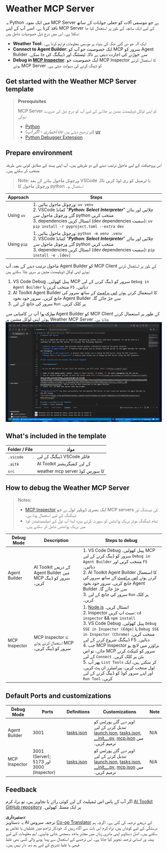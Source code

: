 <!--
CO_OP_TRANSLATOR_METADATA:
{
  "original_hash": "999c5e7623c1e2d5e5a07c2feb39eb67",
  "translation_date": "2025-06-10T06:23:27+00:00",
  "source_file": "10-StreamliningAIWorkflowsBuildingAnMCPServerWithAIToolkit/lab3/code/weather_mcp/README.md",
  "language_code": "ur"
}
-->
# Weather MCP Server

یہ Python میں ایک نمونہ MCP Server ہے جو موسمی آلات کو جعلی جوابات کے ساتھ نافذ کرتا ہے۔ اسے آپ کے اپنے MCP Server کے لیے ایک سانچہ کے طور پر استعمال کیا جا سکتا ہے۔ اس میں درج ذیل خصوصیات شامل ہیں:

- **Weather Tool**: ایک آلہ جو دی گئی جگہ کی بنیاد پر موسمی معلومات فراہم کرتا ہے۔
- **Connect to Agent Builder**: ایک خصوصیت جو آپ کو MCP سرور کو Agent Builder سے جوڑنے کی اجازت دیتی ہے تاکہ ٹیسٹنگ اور ڈیبگنگ کی جا سکے۔
- **Debug in [MCP Inspector](https://github.com/modelcontextprotocol/inspector)**: ایک خصوصیت جو MCP Inspector کا استعمال کرتے ہوئے MCP Server کو ڈیبگ کرنے کی سہولت دیتی ہے۔

## Get started with the Weather MCP Server template

> **Prerequisites**
>
> MCP Server کو اپنی لوکل ڈویلپمنٹ مشین پر چلانے کے لیے آپ کو درج ذیل کی ضرورت ہوگی:
>
> - [Python](https://www.python.org/)
> - (*اختیاری - اگر آپ uv کو ترجیح دیتے ہیں*) [uv](https://github.com/astral-sh/uv)
> - [Python Debugger Extension](https://marketplace.visualstudio.com/items?itemName=ms-python.debugpy)

## Prepare environment

اس پروجیکٹ کے لیے ماحول ترتیب دینے کے دو طریقے ہیں۔ آپ اپنی پسند کے مطابق کوئی بھی طریقہ منتخب کر سکتے ہیں۔

> Note: ورچوئل ماحول بنانے کے بعد VSCode یا ٹرمینل کو ری لوڈ کریں تاکہ ورچوئل ماحول کا python استعمال ہو۔

| Approach | Steps |
| -------- | ----- |
| Using `uv` | 1. ورچوئل ماحول بنائیں: `uv venv` <br>2. VSCode کمانڈ "***Python: Select Interpreter***" چلائیں اور بنائے گئے ورچوئل ماحول سے python منتخب کریں <br>3. dependencies انسٹال کریں (dev dependencies سمیت): `uv pip install -r pyproject.toml --extra dev` |
| Using `pip` | 1. ورچوئل ماحول بنائیں: `python -m venv .venv` <br>2. VSCode کمانڈ "***Python: Select Interpreter***" چلائیں اور بنائے گئے ورچوئل ماحول سے python منتخب کریں<br>3. dependencies انسٹال کریں (dev dependencies سمیت): `pip install -e .[dev]` |

ماحول ترتیب دینے کے بعد، آپ Agent Builder کو MCP Client کے طور پر استعمال کرتے ہوئے اپنی لوکل ڈویلپمنٹ مشین پر سرور چلا سکتے ہیں:
1. VS Code Debug پینل کھولیں۔ MCP سرور کو ڈیبگ کرنے کے لیے `Debug in Agent Builder` منتخب کریں یا `F5` دبائیں۔
2. AI Toolkit Agent Builder کا استعمال کرتے ہوئے [اس پرامپٹ](../../../../../../../../../../../open_prompt_builder) کے ساتھ سرور کی جانچ کریں۔ سرور خود بخود Agent Builder سے جڑ جائے گا۔
3. سرور کی جانچ کے لیے `Run` پر کلک کریں۔

**مبارک ہو**! آپ نے کامیابی سے Agent Builder کو MCP Client کے طور پر استعمال کرتے ہوئے اپنی لوکل مشین پر Weather MCP Server چلایا ہے۔
![DebugMCP](https://raw.githubusercontent.com/microsoft/windows-ai-studio-templates/refs/heads/dev/mcpServers/mcp_debug.gif)

## What's included in the template

| Folder / File| مواد                                     |
| ------------ | -------------------------------------------- |
| `.vscode`    | ڈیبگنگ کے لیے VSCode فائلز                   |
| `.aitk`      | AI Toolkit کے لیے کنفیگریشنز                |
| `src`        | weather mcp server کا سورس کوڈ   |

## How to debug the Weather MCP Server

> Notes:
> - [MCP Inspector](https://github.com/modelcontextprotocol/inspector) ایک بصری ڈویلپر ٹول ہے جو MCP servers کی ٹیسٹنگ اور ڈیبگنگ کے لیے استعمال ہوتا ہے۔
> - تمام ڈیبگنگ موڈز بریک پوائنٹس کو سپورٹ کرتے ہیں، لہٰذا آپ ٹول کے امپلیمینٹیشن کوڈ میں بریک پوائنٹس شامل کر سکتے ہیں۔

| Debug Mode | Description | Steps to debug |
| ---------- | ----------- | --------------- |
| Agent Builder | AI Toolkit کے ذریعے Agent Builder میں MCP سرور کو ڈیبگ کریں۔ | 1. VS Code Debug پینل کھولیں۔ MCP سرور کو ڈیبگ کرنے کے لیے `Debug in Agent Builder` منتخب کریں اور `F5` دبائیں۔<br>2. AI Toolkit Agent Builder کا استعمال کرتے ہوئے [اس پرامپٹ](../../../../../../../../../../../open_prompt_builder) کے ساتھ سرور کی جانچ کریں۔ سرور خود بخود Agent Builder سے جڑ جائے گا۔<br>3. سرور کی جانچ کے لیے `Run` پر کلک کریں۔ |
| MCP Inspector | MCP Inspector کا استعمال کرتے ہوئے MCP سرور کو ڈیبگ کریں۔ | 1. [Node.js](https://nodejs.org/) انسٹال کریں۔<br> 2. Inspector سیٹ اپ کریں: `cd inspector` && `npm install` <br> 3. VS Code Debug پینل کھولیں۔ `Debug SSE in Inspector (Edge)` یا `Debug SSE in Inspector (Chrome)` منتخب کریں۔ ڈیبگنگ شروع کرنے کے لیے F5 دبائیں۔<br> 4. جب MCP Inspector براؤزر میں لانچ ہو جائے، تو اس MCP سرور کو کنیکٹ کرنے کے لیے `Connect` بٹن پر کلک کریں۔<br> 5. پھر آپ `List Tools` کر سکتے ہیں، ایک ٹول منتخب کریں، پیرامیٹرز ان پٹ کریں، اور اپنے سرور کوڈ کو ڈیبگ کرنے کے لیے `Run Tool` کریں۔<br> |

## Default Ports and customizations

| Debug Mode | Ports | Definitions | Customizations | Note |
| ---------- | ----- | ------------ | -------------- |-------------- |
| Agent Builder | 3001 | [tasks.json](../../../../../../10-StreamliningAIWorkflowsBuildingAnMCPServerWithAIToolkit/lab3/code/weather_mcp/.vscode/tasks.json) | اوپر دیے گئے پورٹس کو تبدیل کرنے کے لیے [launch.json](../../../../../../10-StreamliningAIWorkflowsBuildingAnMCPServerWithAIToolkit/lab3/code/weather_mcp/.vscode/launch.json), [tasks.json](../../../../../../10-StreamliningAIWorkflowsBuildingAnMCPServerWithAIToolkit/lab3/code/weather_mcp/.vscode/tasks.json), [\_\_init\_\_.py](../../../../../../10-StreamliningAIWorkflowsBuildingAnMCPServerWithAIToolkit/lab3/code/weather_mcp/src/__init__.py), [mcp.json](../../../../../../10-StreamliningAIWorkflowsBuildingAnMCPServerWithAIToolkit/lab3/code/weather_mcp/.aitk/mcp.json) میں ترمیم کریں۔ | N/A |
| MCP Inspector | 3001 (Server); 5173 اور 3000 (Inspector) | [tasks.json](../../../../../../10-StreamliningAIWorkflowsBuildingAnMCPServerWithAIToolkit/lab3/code/weather_mcp/.vscode/tasks.json) | اوپر دیے گئے پورٹس کو تبدیل کرنے کے لیے [launch.json](../../../../../../10-StreamliningAIWorkflowsBuildingAnMCPServerWithAIToolkit/lab3/code/weather_mcp/.vscode/launch.json), [tasks.json](../../../../../../10-StreamliningAIWorkflowsBuildingAnMCPServerWithAIToolkit/lab3/code/weather_mcp/.vscode/tasks.json), [\_\_init\_\_.py](../../../../../../10-StreamliningAIWorkflowsBuildingAnMCPServerWithAIToolkit/lab3/code/weather_mcp/src/__init__.py), [mcp.json](../../../../../../10-StreamliningAIWorkflowsBuildingAnMCPServerWithAIToolkit/lab3/code/weather_mcp/.aitk/mcp.json) میں ترمیم کریں۔| N/A |

## Feedback

اگر آپ کے پاس اس ٹیمپلیٹ کے لیے کوئی رائے یا تجاویز ہیں، تو براہ کرم [AI Toolkit GitHub repository](https://github.com/microsoft/vscode-ai-toolkit/issues) پر ایک مسئلہ کھولیں۔

**دستبرداری**:  
یہ دستاویز AI ترجمہ سروس [Co-op Translator](https://github.com/Azure/co-op-translator) کے ذریعے ترجمہ کی گئی ہے۔ اگرچہ ہم درستگی کے لیے کوشاں ہیں، براہ کرم اس بات سے آگاہ رہیں کہ خودکار تراجم میں غلطیاں یا نقائص ہو سکتے ہیں۔ اصل دستاویز اپنی مادری زبان میں معتبر ماخذ سمجھی جانی چاہیے۔ اہم معلومات کے لیے پیشہ ور انسانی ترجمہ تجویز کیا جاتا ہے۔ اس ترجمے کے استعمال سے پیدا ہونے والی کسی بھی غلط فہمی یا غلط تشریح کے لیے ہم ذمہ دار نہیں ہیں۔